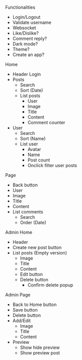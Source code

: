 Functionalities
  - Login/Logout
  - Validate username
  - Websocket
  - Like/Dislike?
  - Comment reply?
  - Dark mode?
  - Theme?
  - Create an app?  

Home
  - Header
    Login
  - Posts
    - Search
    - Sort (Date)
    - List posts
      - User
      - Image
      - Title
      - Content
      - Comment counter
  - User
    - Search
    - Sort (Name)
    - List user
      - Avatar
      - Name
      - Post count
      - Onclick filter user posts

Page
  - Back button
  - User
  - Image
  - Títle
  - Content
  - List comments
    - Search
    - Order (Date)


Admin Home
  - Header
  - Create new post button
  - List posts (Empty version)
    - Image
    - Title
    - Content
    - Edit button
    - Delete button
      - Confirm delete popup
  
Admin Page
  - Back to Home button
  - Save button
  - Delete button
  - Add/Edit
    - Image
    - Title
    - Content
  - Preview
    - Show hide preview
    - Show preview post